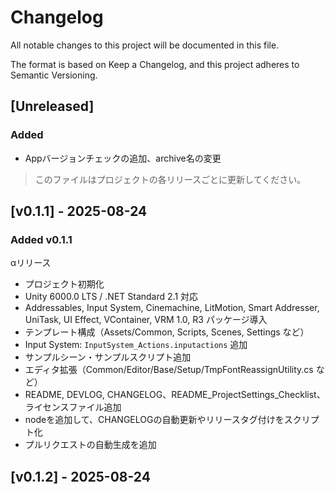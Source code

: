 # Changelog

All notable changes to this project will be documented in this file.

The format is based on Keep a Changelog, and this project adheres to Semantic Versioning.

## [Unreleased]

### Added

- Appバージョンチェックの追加、archive名の変更

> このファイルはプロジェクトの各リリースごとに更新してください。

## [v0.1.1] - 2025-08-24

### Added v0.1.1

αリリース

- プロジェクト初期化
- Unity 6000.0 LTS / .NET Standard 2.1 対応
- Addressables, Input System, Cinemachine, LitMotion, Smart Addresser, UniTask, UI Effect,
  VContainer, VRM 1.0, R3 パッケージ導入
- テンプレート構成（Assets/Common, Scripts, Scenes, Settings など）
- Input System: `InputSystem_Actions.inputactions` 追加
- サンプルシーン・サンプルスクリプト追加
- エディタ拡張（Common/Editor/Base/Setup/TmpFontReassignUtility.cs など）
- README, DEVLOG, CHANGELOG、README_ProjectSettings_Checklist、ライセンスファイル追加
- nodeを追加して、CHANGELOGの自動更新やリリースタグ付けをスクリプト化
- プルリクエストの自動生成を追加

## [v0.1.2] - 2025-08-24
